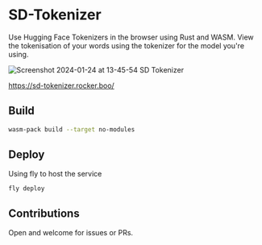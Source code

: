 # SD-Tokenizer

Use Hugging Face Tokenizers in the browser using Rust and WASM. View the tokenisation of your words using the tokenizer for the model you're using.

![Screenshot 2024-01-24 at 13-45-54 SD Tokenizer](https://github.com/rockerBOO/sd-tokenizer/assets/15027/b1a2e8a8-a016-4eb6-b7a5-2f43735fb63e)

https://sd-tokenizer.rocker.boo/

## Build

```bash
wasm-pack build --target no-modules
```

## Deploy

Using fly to host the service

```
fly deploy
```

## Contributions

Open and welcome for issues or PRs.
